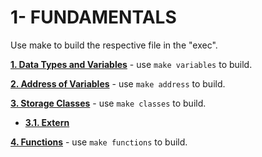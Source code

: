 # 1- FUNDAMENTALS

Use make to build the respective file in the "exec".

__[1. Data Types and Variables](01_variables.c)__ - use `make variables` to build.

__[2. Address of Variables](02_address.c)__ - use `make address` to build.

__[3. Storage Classes](03__classes.c)__ - use `make classes` to build.

* __[3.1. Extern](03_extern.c)__

__[4. Functions](04_functions.c)__ - use `make functions` to build.
